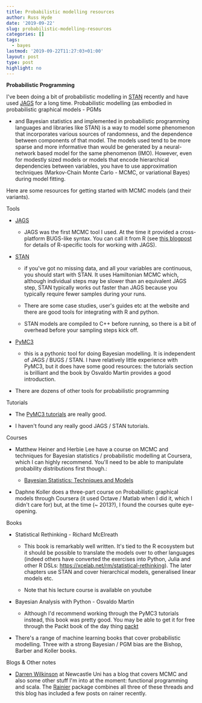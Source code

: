 ```yaml
---
title: Probabilistic modelling resources
author: Russ Hyde
date: '2019-09-22'
slug: probabilistic-modelling-resources
categories: []
tags:
  - bayes
lastmod: '2019-09-22T11:27:03+01:00'
layout: post
type: post
highlight: no
---
```


**Probabilistic Programming**

I've been doing a bit of probabilistic modelling in [STAN](https://mc-stan.org)
recently and have used [JAGS](mcmc-jags/sourceforge.net) for a long time.
Probabilistic modelling (as embodied in probabilistic graphical models - PGMs
- and Bayesian statistics and implemented in probabilistic programming
languages and libraries like STAN) is a way to model some phenomenon that
incorporates various sources of randomness, and the dependence between
components of that model. The models used tend to be more sparse and more
informative than would be generated by a neural-network based model for the
same phenomenon (IMO). However, even for modestly sized models or models that
encode hierarchical dependencies between variables, you have to use
approximation techniques (Markov-Chain Monte Carlo - MCMC, or variational
Bayes) during model fitting.

Here are some resources for getting started with MCMC models (and their
variants).

Tools

- [JAGS](https://mcmc-jags/sourceforge.net)

    - JAGS was the first MCMC tool I used. At the time it provided a
    cross-platform BUGS-like syntax. You can call it from R (see 
    [this blogpost](https://r-bloggers.com/getting-started-with-jags-rjags-and-bayesian-modelling/)
    for details of R-specific tools for working with JAGS).

- [STAN](https://mc-stan.org)

    - if you've got no missing data, and all your variables are
    continuous, you should start with STAN. It uses Hamiltonian MCMC
    which, although individual steps may be slower than an equivalent
    JAGS step, STAN typically works out faster than JAGS because you
    typically require fewer samples during your runs.

    - There are some case studies, user's guides etc at the website and
    there are good tools for integrating with R and python.
    
    - STAN models are compiled to C++ before running, so there is a bit
    of overhead before your sampling steps kick off.

- [PyMC3](https://docs.pymc.io)

    - this is a pythonic tool for doing Bayesian modelling. It is independent
    of JAGS / BUGS / STAN. I have relatively little experience with PyMC3, but
    it does have some good resources: the tutorials section is brilliant and
    the book by Osvaldo Martin provides a good introduction.

- There are dozens of other tools for probabilistic programming

Tutorials

- The [PyMC3 tutorials](https://docs.pymc.io/nb_tutorials/index.html) are really good.

- I haven't found any really good JAGS / STAN tutorials.

Courses

- Matthew Heiner and Herbie Lee have a course on MCMC and techniques for
Bayesian statistics / probabilistic modelling at Coursera, which I can highly recommend. You'll need to be able to manipulate probability distributions first though.:

    - [Bayesian Statistics: Techniques and Models](https://coursera.org/learn/mcmc-bayesian-statistics)

- Daphne Koller does a three-part course on Probabilistic graphical models
  through Coursera (it used Octave / Matlab when I did it, which I didn't care
  for) but, at the time (~ 2013?), I found the courses quite eye-opening.

Books

- Statistical Rethinking - Richard McElreath

    - This book is remarkably well written. It's tied to the R ecosystem but it
    should be possible to translate the models over to other languages (indeed
    others have converted the exercises into Python, Julia and other R DSLs:
    https://xcelab.net/rm/statistical-rethinking). The later chapters use STAN
    and cover hierarchical models, generalised linear models etc.

    - Note that his lecture course is available on youtube

- Bayesian Analysis with Python - Osvaldo Martin

    - Although I'd recommend working through the PyMC3 tutorials instead, this
    book was pretty good. You may be able to get it for free through the Packt
    book of the day thing [packt](https://packtpub.com/free-learning)

- There's a range of machine learning books that cover probabilistic modelling.
  Three with a strong Bayesian / PGM bias are the Bishop, Barber and Koller 
  books. 

Blogs & Other notes

- [Darren Wilkinson](darrenjw.wordpress.com) at Newcastle Uni has a blog that
covers MCMC and also some other stuff I'm into at the moment: functional
programming and scala. The [Rainier](https://github.com/stripe/rainier/)
package combines all three of these threads and this blog has included a few
posts on rainer recently.